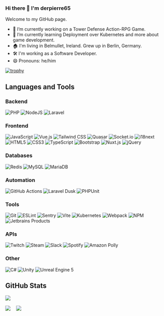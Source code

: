 ### Hi there 👋 I'm derpierre65

Welcome to my GitHub page.

- 🔭 I’m currently working on a Tower Defense Action-RPG Game.
- 🌱 I’m currently learning Deployment over Kubernetes and more about game development.
- 🏠 I'm living in Belmullet, Ireland. Grew up in Berlin, Germany.
- 🛠️ I'm working as a Software Developer.
- 😄 Pronouns: he/him
<!-- 
- 👯 I’m looking to collaborate on ...
- 🤔 I’m looking for help with ...
- 💬 Ask me about ...
- 📫 How to reach me: ...
- ⚡ Fun fact: ...
-->

[![trophy](https://github-profile-trophy.vercel.app/?username=derpierre65&theme=onedark)](https://github.com/ryo-ma/github-profile-trophy)

## Languages and Tools

### Backend

![PHP](https://img.shields.io/badge/php-%23777bb4.svg?style=for-the-badge&logo=php&logoColor=white)
![NodeJS](https://img.shields.io/badge/node.js-6DA55F?style=for-the-badge&logo=node.js&logoColor=white)
![Laravel](https://img.shields.io/badge/laravel-ff2d20.svg?style=for-the-badge&logo=laravel&logoColor=white)

### Frontend

![JavaScript](https://img.shields.io/badge/javascript-f7df1e.svg?style=for-the-badge&logo=javascript&logoColor=white)
![Vue.js](https://img.shields.io/badge/vue.js-4fc08d.svg?style=for-the-badge&logo=vue.js&logoColor=white)
![Tailwind CSS](https://img.shields.io/badge/Tailwind%20CSS-0ba5c0.svg?style=for-the-badge&logo=tailwindcss&logoColor=white)
![Quasar](https://img.shields.io/badge/Quasar-00b4ff.svg?style=for-the-badge&logo=quasar)
![Socket.io](https://img.shields.io/badge/socket.io-%23323330.svg?style=for-the-badge&logo=socket.io)
![i18next](https://img.shields.io/badge/i18next-26a69a.svg?style=for-the-badge&logo=i18next&logoColor=white)
![HTML5](https://img.shields.io/badge/html5-%23E34F26.svg?style=for-the-badge&logo=html5&logoColor=white)
![CSS3](https://img.shields.io/badge/css3-%231572B6.svg?style=for-the-badge&logo=css3&logoColor=white)
![TypeScript](https://img.shields.io/badge/typescript-3178c6.svg?style=for-the-badge&logo=typescript&logoColor=white)
![Bootstrap](https://img.shields.io/badge/bootstrap-7952b3.svg?style=for-the-badge&logo=bootstrap&logoColor=white)
![Nuxt.js](https://img.shields.io/badge/nuxt.js-00dc82.svg?style=for-the-badge&logo=nuxt.js&logoColor=white)
![jQuery](https://img.shields.io/badge/jquery-%230865a7.svg?style=for-the-badge&logo=jquery)

### Databases

![Redis](https://img.shields.io/badge/redis-bb362d.svg?style=for-the-badge&logo=redis&logoColor=white)
![MySQL](https://img.shields.io/badge/mysql-4479a1.svg?style=for-the-badge&logo=mysql&logoColor=white)
![MariaDB](https://img.shields.io/badge/mariadb-003343.svg?style=for-the-badge&logo=mariadb)

### Automation

![GitHub Actions](https://img.shields.io/badge/github%20actions-%231882f7.svg?style=for-the-badge&logo=github%20actions&logoColor=white)
![Laravel Dusk](https://img.shields.io/badge/laravel%20dusk-%23bc3a91.svg?style=for-the-badge&logo=laravel%20dusk&logoColor=white)
![PHPUnit](https://img.shields.io/badge/phpunit-%233a97d0.svg?style=for-the-badge&logo=phpunit&logoColor=white)

### Tools

![Git](https://img.shields.io/badge/git-f05032.svg?style=for-the-badge&logo=git&logoColor=white)
![ESLint](https://img.shields.io/badge/eslint-4930bd.svg?style=for-the-badge&logo=eslint&logoColor=white)
![Sentry](https://img.shields.io/badge/sentry-%23362d59.svg?style=for-the-badge&logo=sentry&logoColor=white)
![Vite](https://img.shields.io/badge/Vite-%238274f7.svg?style=for-the-badge&logo=vite&logoColor=white)
![Kubernetes](https://img.shields.io/badge/kubernetes-%233069de.svg?style=for-the-badge&logo=kubernetes&logoColor=white)
![Webpack](https://img.shields.io/badge/webpack-%231b74ba.svg?style=for-the-badge&logo=webpack&logoColor=white)
![NPM](https://img.shields.io/badge/NPM-%23c53635.svg?style=for-the-badge&logo=npm&logoColor=white)
![Jetbrains Products](https://img.shields.io/badge/jetbrains%20products-%23e72297.svg?style=for-the-badge&logo=jetbrains&logoColor=black)

### APIs

![Twitch](https://img.shields.io/badge/Twitch-%239146ff.svg?style=for-the-badge&logo=twitch&logoColor=white)
![Steam](https://img.shields.io/badge/Steam-%2313386c.svg?style=for-the-badge&logo=steam&logoColor=white)
![Slack](https://img.shields.io/badge/Slack-%2339bce4.svg?style=for-the-badge&logo=slack)
![Spotify](https://img.shields.io/badge/Spotify-%231db954.svg?style=for-the-badge&logo=spotify&logoColor=white)
![Amazon Polly](https://img.shields.io/badge/Amazon%20Polly-%234f7bf7.svg?style=for-the-badge)

### Other

![C#](https://img.shields.io/badge/c%23-%23239120.svg?style=for-the-badge&logo=c-sharp&logoColor=white)
![Unity](https://img.shields.io/badge/unity-%23323330.svg?style=for-the-badge&logo=unity)
![Unreal Engine 5](https://img.shields.io/badge/Unreal%20Engine%205-%23323330.svg?style=for-the-badge&logo=unrealengine&logoColor=white)

## GitHub Stats

![](https://komarev.com/ghpvc/?username=your-github-derpierre65&label=Profile+views)

<img align="center" src="https://github-readme-stats.vercel.app/api?username=derpierre65&count_private=true&theme=dracula&title_color=e91e63&bg_color=161b22&hide_border=true&show_icons=true&count_private=true" /> 
<img align="center" src="https://github-readme-stats.vercel.app/api/top-langs/?username=derpierre65&theme=dracula&title_color=e91e63&bg_color=161b22&hide_border=true&count_private=true" />
